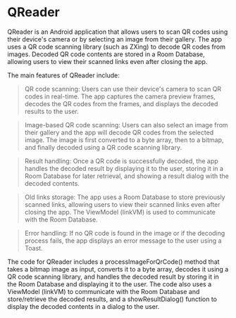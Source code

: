 # QReader
QReader is an Android application that allows users to scan QR codes using their device's camera or by selecting an image from their gallery. The app uses a QR code scanning library (such as ZXing) to decode QR codes from images. Decoded QR code contents are stored in a Room Database, allowing users to view their scanned links even after closing the app.

The main features of QReader include:

> QR code scanning: Users can use their device's camera to scan QR codes in real-time. The app captures the camera preview frames, decodes the QR codes from the frames, and displays the decoded results to the user.

> Image-based QR code scanning: Users can also select an image from their gallery and the app will decode QR codes from the selected image. The image is first converted to a byte array, then to a bitmap, and finally decoded using a QR code scanning library.

> Result handling: Once a QR code is successfully decoded, the app handles the decoded result by displaying it to the user, storing it in a Room Database for later retrieval, and showing a result dialog with the decoded contents.

> Old links storage: The app uses a Room Database to store previously scanned links, allowing users to view their scanned links even after closing the app. The ViewModel (linkVM) is used to communicate with the Room Database.

> Error handling: If no QR code is found in the image or if the decoding process fails, the app displays an error message to the user using a Toast.

The code for QReader includes a processImageForQrCode() method that takes a bitmap image as input, converts it to a byte array, decodes it using a QR code scanning library, and handles the decoded result by storing it in the Room Database and displaying it to the user. The code also uses a ViewModel (linkVM) to communicate with the Room Database and store/retrieve the decoded results, and a showResultDialog() function to display the decoded contents in a dialog to the user.
